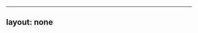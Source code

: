---
layout: none
-----

<RedoclyAPIBlock src="/firefly-services/docs/photoshop_actions.json" width="600px" disableSidebar hideTryItPanel />
